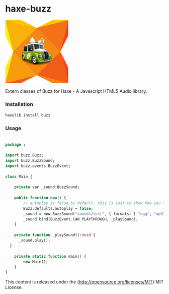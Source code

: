 haxe-buzz
=========

![haxe buzz logo](https://raw.githubusercontent.com/adireddy/haxe-buzz/master/logo.png)

Extern classes of Buzz for Haxe - A Javascript HTML5 Audio library.

### Installation ###

```haxe
haxelib install buzz
```

### Usage ###

```haxe

package ;

import buzz.Buzz;
import buzz.BuzzSound;
import buzz.events.BuzzEvent;

class Main {

	private var _sound:BuzzSound;

	public function new() {
	    // autoplay is false by default, this is just to show how you can set default properties like autoplay, loop, preload, etc
  		Buzz.defaults.autoplay = false;
  		_sound = new BuzzSound("sounds/test", { formats: [ "ogg", "mp3" ], preload: true });
  		_sound.bind(BuzzEvent.CAN_PLAYTHROUGH, _playSound);
	}
	
	private function _playSound():Void {
      _sound.play();
  }

	private static function main() {
		new Main();
	}
}
```

This content is released under the (http://opensource.org/licenses/MIT) MIT License.

